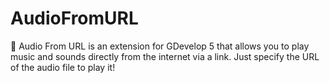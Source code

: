 # AudioFromURL
🎵 Audio From URL is an extension for GDevelop 5 that allows you to play music and sounds directly from the internet via a link. Just specify the URL of the audio file to play it!
